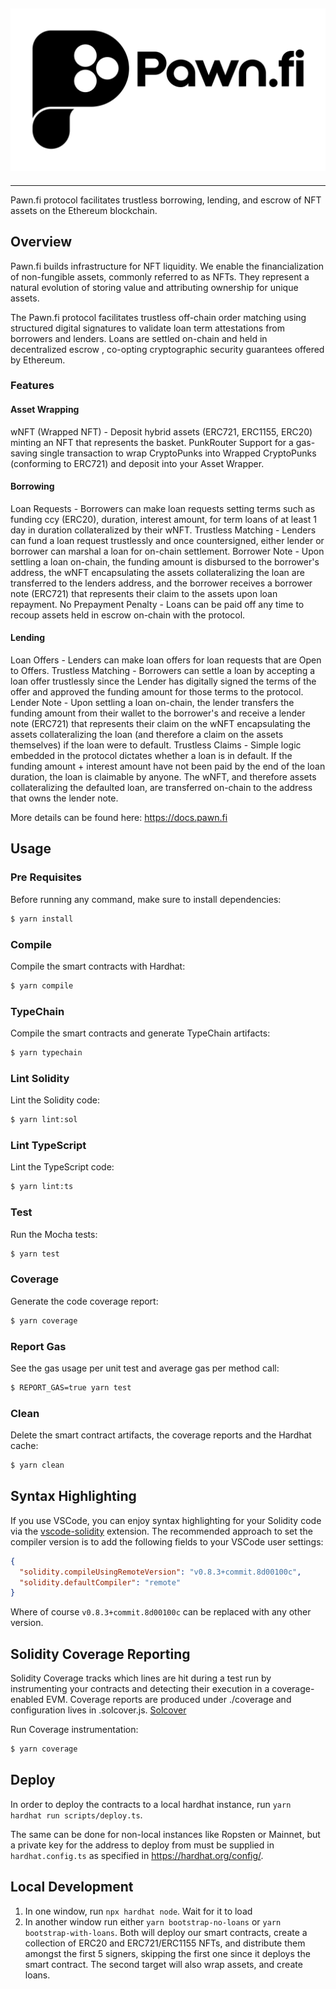 ## ![Pawn.fi](logo.png)

---

Pawn.fi protocol facilitates trustless borrowing, lending, and escrow of NFT assets on the Ethereum blockchain.

## Overview

Pawn.fi builds infrastructure for NFT liquidity. We enable the financialization of non-fungible assets, commonly referred to as NFTs. They represent a natural evolution of storing value and attributing ownership for unique assets.

The Pawn.fi protocol facilitates trustless off-chain order matching using structured digital signatures to validate loan term attestations from borrowers and lenders. Loans are settled on-chain and held in decentralized escrow
, co-opting cryptographic security guarantees offered by Ethereum.

### Features

#### Asset Wrapping

wNFT (Wrapped NFT) - Deposit hybrid assets (ERC721, ERC1155, ERC20) minting an NFT that represents the basket.
PunkRouter Support for a gas-saving single transaction to wrap CryptoPunks into Wrapped CryptoPunks (conforming to ERC721) and deposit into your Asset Wrapper.

#### Borrowing

Loan Requests - Borrowers can make loan requests setting terms such as funding ccy (ERC20), duration, interest amount, for term
loans of at least 1 day in duration collateralized by their wNFT.
Trustless Matching - Lenders can fund a loan request trustlessly and once countersigned, either lender or borrower can marshal a loan for on-chain settlement.
Borrower Note - Upon settling a loan on-chain, the funding amount is disbursed to the borrower's address, the wNFT encapsulating the assets collateralizing the loan are transferred to the lenders address, and the borrower receives a borrower note (ERC721) that represents their claim to the assets upon loan repayment.
No Prepayment Penalty - Loans can be paid off any time to recoup assets held in escrow on-chain with the protocol.

#### Lending

Loan Offers - Lenders can make loan offers for loan requests that are Open to Offers.
Trustless Matching - Borrowers can settle a loan by accepting a loan offer trustlessly since the Lender has digitally signed the terms of the offer and approved the funding amount for those terms to the protocol.
Lender Note - Upon settling a loan on-chain, the lender transfers the funding amount from their wallet to the borrower's and receive a lender note (ERC721) that represents their claim on the wNFT encapsulating the assets collateralizing the loan (and therefore a claim on the assets themselves) if the loan were to default.
Trustless Claims - Simple logic embedded in the protocol dictates whether a loan is in default. If the funding amount + interest amount have not been paid by the end of the loan duration, the loan is claimable by anyone. The wNFT, and therefore assets collateralizing the defaulted loan, are transferred on-chain to the address that owns the lender note.

More details can be found here: https://docs.pawn.fi

## Usage

### Pre Requisites

Before running any command, make sure to install dependencies:

```sh
$ yarn install
```

### Compile

Compile the smart contracts with Hardhat:

```sh
$ yarn compile
```

### TypeChain

Compile the smart contracts and generate TypeChain artifacts:

```sh
$ yarn typechain
```

### Lint Solidity

Lint the Solidity code:

```sh
$ yarn lint:sol
```

### Lint TypeScript

Lint the TypeScript code:

```sh
$ yarn lint:ts
```

### Test

Run the Mocha tests:

```sh
$ yarn test
```

### Coverage

Generate the code coverage report:

```sh
$ yarn coverage
```

### Report Gas

See the gas usage per unit test and average gas per method call:

```sh
$ REPORT_GAS=true yarn test
```

### Clean

Delete the smart contract artifacts, the coverage reports and the Hardhat cache:

```sh
$ yarn clean
```

## Syntax Highlighting

If you use VSCode, you can enjoy syntax highlighting for your Solidity code via the
[vscode-solidity](https://github.com/juanfranblanco/vscode-solidity) extension. The recommended approach to set the
compiler version is to add the following fields to your VSCode user settings:

```json
{
  "solidity.compileUsingRemoteVersion": "v0.8.3+commit.8d00100c",
  "solidity.defaultCompiler": "remote"
}
```

Where of course `v0.8.3+commit.8d00100c` can be replaced with any other version.

## Solidity Coverage Reporting

Solidity Coverage tracks which lines are hit during a test run by instrumenting your contracts and detecting their execution in a coverage-enabled EVM. Coverage reports are produced under ./coverage and configuration lives in .solcover.js.
[Solcover](https://github.com/sc-forks/solidity-coverage)

Run Coverage instrumentation:

```sh
$ yarn coverage
```

## Deploy

In order to deploy the contracts to a local hardhat instance, run `yarn hardhat run scripts/deploy.ts`.

The same can be done for non-local instances like Ropsten or Mainnet, but a private key for the address to deploy from must be supplied in `hardhat.config.ts` as specified in https://hardhat.org/config/.

## Local Development

1. In one window, run `npx hardhat node`. Wait for it to load
1. In another window run either `yarn bootstrap-no-loans` or `yarn bootstrap-with-loans`. Both will deploy our smart contracts, create a collection of ERC20 and ERC721/ERC1155 NFTs, and distribute them amongst the first 5 signers, skipping the first one since it deploys the smart contract. The second target will also wrap assets, and create loans.
